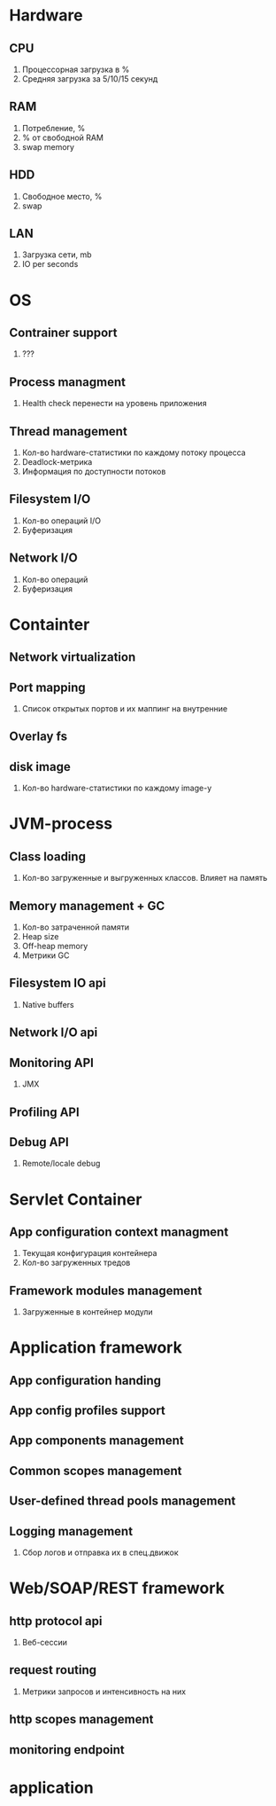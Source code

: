 # Hardware
## CPU
1. Процессорная загрузка в %
2. Средняя загрузка за 5/10/15 секунд

## RAM
1. Потребление, %
2. % от свободной RAM
3. swap memory

## HDD
1. Свободное место, %
2. swap

## LAN
1. Загрузка сети, mb
2. IO per seconds

# OS

## Contrainer support
1. ???

## Process managment

1. Health check перенести на уровень приложения

## Thread management

1. Кол-во hardware-статистики по каждому потоку процесса
2. Deadlock-метрика
3. Информация по доступности потоков

## Filesystem I/O

1. Кол-во операций I/O
2. Буферизация

## Network I/O

1. Кол-во операций
2. Буферизация

# Containter

## Network virtualization

## Port mapping
1. Список открытых портов и их маппинг на внутренние

## Overlay fs

## disk image
1.  Кол-во hardware-статистики по каждому image-у

# JVM-process
## Class loading
1. Кол-во загруженные и выгруженных классов. Влияет на память

## Memory management + GC
1. Кол-во затраченной памяти
2. Heap size
3. Off-heap memory
4. Метрики GC

## Filesystem IO api
1. Native buffers

## Network I/O api

## Monitoring API
1. JMX

## Profiling API

## Debug API
1. Remote/locale debug

# Servlet Container
## App configuration context managment
1. Текущая конфигурация контейнера
2. Кол-во загруженных тредов

## Framework modules management
1. Загруженные в контейнер модули

# Application framework
## App configuration handing
## App config profiles support
## App components management
## Common scopes management
## User-defined thread pools management
## Logging management
1.  Сбор логов и отправка их в спец.движок

# Web/SOAP/REST framework
## http protocol api
1. Веб-сессии
## request routing
1. Метрики запросов и интенсивность на них
## http scopes management
## monitoring endpoint

# application
